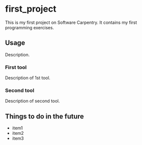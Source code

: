 # first_project
This is my first project on Software Carpentry.
It contains my first programming exercises.

## Usage
Description.

### First tool
Description of 1st tool.

### Second tool
Description of second tool.

## Things to do in the future

- item1
- item2
- item3

